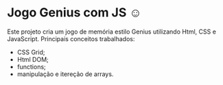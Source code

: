 # Jogo Genius com JS :relaxed:
Este projeto cria um jogo de memória estilo Genius utilizando Html, CSS e JavaScript.
Principais conceitos trabalhados:
* CSS Grid;
* Html DOM;
* functions;
* manipulação e itereção de arrays.
